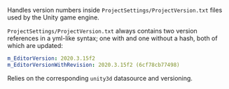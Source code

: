 Handles version numbers inside `ProjectSettings/ProjectVersion.txt` files used by the Unity game engine.

`ProjectSettings/ProjectVersion.txt` always contains two version references in a yml-like syntax; one with and one without a hash, both of which are updated:

```yml
m_EditorVersion: 2020.3.15f2
m_EditorVersionWithRevision: 2020.3.15f2 (6cf78cb77498)
```

Relies on the corresponding `unity3d` datasource and versioning.
